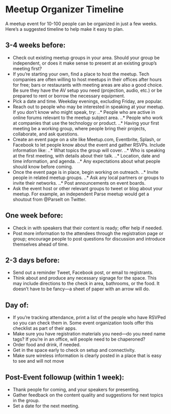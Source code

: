 # Meetup Organizer Timeline

A meetup event for 10-100 people can be organized in just a few weeks. Here’s a suggested timeline to help make it easy to plan.

## 3-4 weeks before:
*	Check out existing meetup groups in your area. Should your group be independent, or does it make sense to present at an existing group’s meeting first?
*	If you’re starting your own, find a place to host the meetup. Tech companies are often willing to host meetups in their offices after hours for free; bars or restaurants with meeting areas are also a good choice. Be sure they have the AV setup you need (projection, audio, etc.) or be prepared to rent or borrow the necessary equipment.
*	Pick a date and time. Weekday evenings, excluding Friday, are popular.
*	Reach out to people who may be interested in speaking at your meetup. If you don’t know who might speak, try:
..*	People who are active in online forums relevant to the meetup subject area.
..*	People who work at companies that use the technology or product.
..*	Having your first meeting be a working group, where people bring their projects, collaborate, and ask questions.
*	Create an event page on a site like Meetup.com, Eventbrite, Splash, or Facebook to let people know about the event and gather RSVPs.  Include information like:
..*	What topics the group will cover.
..*	Who is speaking at the first meeting, with details about their talk.
..*	Location, date and time information, and agenda.
..*	Any expectations about what people should know before coming.
*	Once the event page is in place, begin working on outreach.
..*	Invite people in related meetup groups.
..*	Ask any local partners or groups to invite their networks.
..*	Post announcements on event boards.
*	Ask the event host or other relevant groups to tweet or blog about your meetup. For example, an independent Parse meetup would get a shoutout from @ParseIt on Twitter.
## One week before:
*	Check in with speakers that their content is ready; offer help if needed.
*	Post more information to the attendees through the registration page or group; encourage people to post questions for discussion and introduce themselves ahead of time.
## 2-3 days before:
*	Send out a reminder Tweet, Facebook post, or email to registrants.
*	Think about and produce any necessary signage for the space. This may include directions to the check in area, bathrooms, or the food. It doesn’t have to be fancy—a sheet of paper with an arrow will do.
## Day of:
*	If you’re tracking attendance, print a list of the people who have RSVPed so you can check them in. Some event organization tools offer this checklist as part of their apps.
*	Make sure you have registration materials you need—do you need name tags? If you’re in an office, will people need to be chaperoned?
*	Order food and drink, if needed.
*	Get in the space early to check on setup and connectivity.
*	Make sure wireless information is clearly posted in a place that is easy to see and will not move
## Post-Event followup (within 1 week):
*	Thank people for coming, and your speakers for presenting.
*	Gather feedback on the content quality and suggestions for next topics in the group.
*	Set a date for the next meeting.


